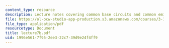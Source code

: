 ```yaml
---
content_type: resource
description: Lecture notes covering common base circuits and common emitter circuits.
file: https://ol-ocw-studio-app-production.s3.amazonaws.com/courses/3-15-electrical-optical-magnetic-materials-and-devices-fall-2006/1996e5617f952ee322c739d9e24f4ff9_lecture7b.pdf
file_type: application/pdf
resourcetype: Document
title: lecture7b.pdf
uid: 1996e561-7f95-2ee3-22c7-39d9e24f4ff9
---
```

